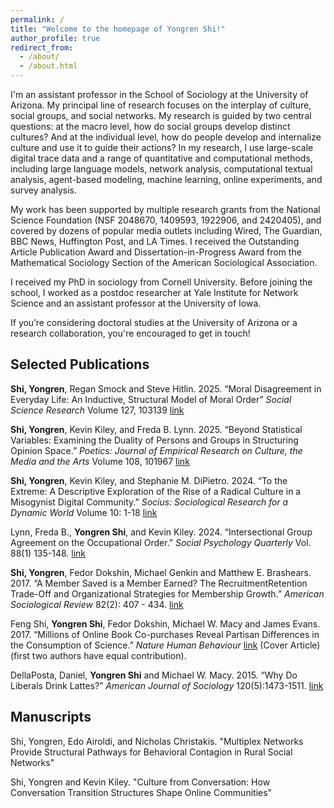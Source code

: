 ```yaml
---
permalink: /
title: "Welcome to the homepage of Yongren Shi!"
author_profile: true
redirect_from: 
  - /about/
  - /about.html
---
```



I'm an assistant professor in the School of Sociology at the University of Arizona. My principal line of research focuses on the interplay of culture, social groups, and social networks. My research is guided by two central questions: at the macro level, how do social groups develop distinct cultures? And at the individual level, how do people develop and internalize culture and use it to guide their actions? In my research, I use large-scale digital trace data and a range of quantitative and computational methods, including large language models, network analysis, computational textual analysis, agent-based modeling, machine learning, online experiments, and survey analysis.

My work has been supported by multiple research grants from the National Science Foundation (NSF 2048670, 1409593, 1922906, and 2420405), and covered by dozens of popular media outlets including Wired, The Guardian, BBC News, Huffington Post, and LA Times. I received the Outstanding Article Publication Award and Dissertation-in-Progress Award from the Mathematical Sociology Section of the American Sociological Association.

I received my PhD in sociology from Cornell University. Before joining the school, I worked as a postdoc researcher at Yale Institute for Network Science and an assistant professor at the University of Iowa.

If you’re considering doctoral studies at the University of Arizona or a research collaboration, you're encouraged to get in touch!

Selected Publications
------
**Shi, Yongren**, Regan Smock and Steve Hitlin. 2025. “Moral Disagreement in Everyday Life: An Inductive, Structural Model of Moral Order” *Social Science Research* Volume 127, 103139 [link](https://www.sciencedirect.com/science/article/abs/pii/S0049089X24001613)

**Shi, Yongren**, Kevin Kiley, and Freda B. Lynn. 2025. “Beyond Statistical Variables: Examining the Duality of Persons and Groups in Structuring Opinion Space.” *Poetics: Journal of Empirical Research on Culture, the Media and the Arts* Volume 108, 101967 [link](https://doi.org/10.1177/23780231241272681)

**Shi, Yongren**, Kevin Kiley, and Stephanie M. DiPietro. 2024. “To the Extreme: A Descriptive Exploration of the Rise of a Radical Culture in a Misogynist Digital Community.” *Socius: Sociological Research for a Dynamic World* Volume 10: 1-18 [link](https://doi.org/10.1177/23780231241272681)

Lynn, Freda B., **Yongren Shi**, and Kevin Kiley. 2024. “Intersectional Group Agreement on the Occupational Order.” *Social Psychology Quarterly* Vol. 88(1) 135-148. [link](https://doi.org/10.1177/01902725241256378)

**Shi, Yongren**, Fedor Dokshin, Michael Genkin and Matthew E. Brashears. 2017. “A Member Saved is a Member Earned? The RecruitmentRetention Trade-Off and Organizational Strategies for Membership Growth.” *American Sociological Review* 82(2): 407 - 434. [link](https://doi.org/10.1177/0003122417693616)

Feng Shi, **Yongren Shi**, Fedor Dokshin, Michael W. Macy and James Evans. 2017. “Millions of Online Book Co-purchases Reveal Partisan
Differences in the Consumption of Science.” *Nature Human Behaviour* [link](https://doi.org/10.1038/s41562-017-0079) (Cover Article) (first two authors have equal contribution).

DellaPosta, Daniel, **Yongren Shi** and Michael W. Macy. 2015. “Why Do Liberals Drink Lattes?” *American Journal of Sociology* 120(5):1473-1511. [link](https://doi.org/10.1086/681254)

Manuscripts
------
Shi, Yongren, Edo Airoldi, and Nicholas Christakis. "Multiplex Networks Provide Structural Pathways for Behavioral Contagion in Rural
Social Networks"

Shi, Yongren and Kevin Kiley. "Culture from Conversation: How Conversation Transition Structures Shape Online Communities"


